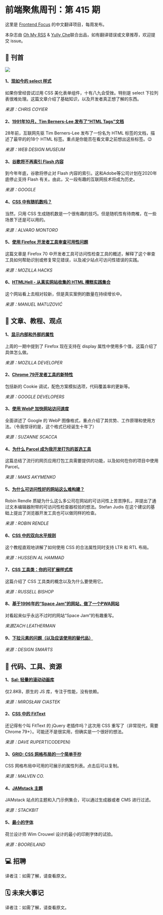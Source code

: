 # 前端聚焦周刊：第 415 期

这里是 [Frontend Focus](https://frontendfoc.us/link/79168/web) 的中文翻译项目，每周发布。

本杂志由 [Oh My RSS](https://ohmyrss.com/) & [Yully Che](https://github.com/chechebecomestrong)联合出品，如有翻译错误或文章推荐，欢迎提交 issue。

## 🚀 刊首

![](https://res.cloudinary.com/cpress/image/upload/w_1280,e_sharpen:60/v1572439195/hj8h0bmcxuciuro8r3mg.jpg)

#### 1、[现如今的 select 样式](https://css-tricks.com/the-current-state-of-styling-selects-in-2019/)

如果你曾经尝试过用 CSS 美化表单组件，十有八九会受挫。特别是 select 下拉列表很难处理。这篇文章介绍了基础知识，以及开发者真正想了解的东西。

*来源：CHRIS COYIER*

#### 2、[1991年10月，Tim Berners-Lee 发布了“HTML Tags”文档](https://www.webdesignmuseum.org/web-design-history/tim-berners-lee-published-a-document-called-html-tags-1991)

28年前，互联网先驱 Tim Berners-Lee 发布了一份名为 HTML 标签的文档，描述了最早的的18个 HTML 标签。重点是你能否在看文章之前想出这些标签。😉

*来源：WEB DESIGN MUSEUM*

#### 3、[谷歌将不再索引 Flash 内容](https://webmasters.googleblog.com/2019/10/goodbye-flash.html)

到今年年底，谷歌将停止对 Flash 内容的索引。这和Adobe等公司计划在2020年底停止支持 Flash 有关。由此，又一段有趣的互联网技术将成为历史。

*来源：GOOGLE*

#### 4、[CSS 中有随机数吗？](https://css-tricks.com/are-there-random-numbers-in-css/)

当然，只用 CSS 生成随机数是一个很有趣的技巧。但是随机性有待商榷，在一些场景下还是可以用的。

*来源：ALVARO MONTORO*

#### 5、[使用 Firefox 开发者工具审查可用性问题](https://hacks.mozilla.org/2019/10/auditing-for-accessibility-problems-with-firefox-developer-tools/)

这篇文章是 Firefox 70 中开发者工具可访问性检查工具的概述，解释了这个审查工具如何帮助识别或修复常见错误，以及减少站点可访问性错误的实践。

*来源：MOZILLA HACKS*

#### 6、[HTMLHell - 从真实网站收集的 HTML 槽糕实践集合](https://www.htmhell.dev/)

这个网站看上去相对较新，但是真实案例的数量在持续增长中。

*来源：MANUEL MATUZOVIĆ*

## 📙 文章、教程、观点

#### 1、[显示内部和外部的属性](https://www.youtube.com/watch?v=4Clyc38U-MA&feature=youtu.be)

上周的一期中提到了 Firefox 现在支持在 display 属性中使用多个值，这篇介绍了具体怎么做。

*来源：MOZILLA DEVELOPER*

#### 2、[Chrome 79开发者工具的新特性](https://developers.google.com/web/updates/2019/10/devtools)

包括新的 Cookie 调试，配色方案模拟选项，代码覆盖率的更新等。

*来源：GOOGLE DEVELOPERS*

#### 3、[使用 WebP 加快网站访问速度](https://www.smashingmagazine.com/2019/10/speed-up-your-website-webp/)

全面讲述了 Google 的 WebP 图像格式，重点介绍了其优势、工作原理和使用方法。（令我惊讶的是，这个格式已经诞生十年了）

*来源：SUZANNE SCACCA*

#### 4、[为什么 Parcel 成为我开发打包的首选工具](https://css-tricks.com/why-parcel-has-become-my-go-to-bundler-for-development/)

这篇总结了流行的网页应用打包工具需要提供的功能，以及如何在你的项目中使用 Parcel。

*来源：MAKS AKYMENKO*

#### 5、[为什么可访问性好的网站这么难构建？](https://css-tricks.com/why-are-accessible-websites-so-hard-to-build/)

Robin Rendle 质疑为什么这么多公司在网站的可访问性上苦苦挣扎，并提出了通过文本编辑器附带的可访问性检查器校验的想法。Stefan Judis 在这个建议的基础上提出了浏览器开发工具也可以做同样的检查。

*来源：ROBIN RENDLE*

#### 6、[CSS 中的双向水平规则](https://dev.to/hus_hmd/bidirectional-horizontal-rules-in-css-56f4)

这个教程直观地讲解了如何使用 CSS 的合法属性同时支持 LTR 和 RTL 布局。

*来源：HUSSEIN AL HAMMAD*

#### 7、[CSS 工具类：你的可扩展样式库](https://blog.logrocket.com/css-utility-classes-library-extendable-styles/)

这篇介绍了 CSS 工具类的概念以及为什么要使用它。

*来源：RUSSELL BISHOP*

#### 8、[基于1996年的“Space Jam”的网站，做了一个PWA网站](https://www.zachleat.com/web/space-jam/)

对看起来似乎永远不过时的网站“Space Jam”的有趣重写。

*来源ZACH LEATHERMAN*

#### 9、[下拉元素的问题（以及应该使用的替代品）](https://designsmarts.co/the-problem-with-dropdowns/)

*来源：DESIGN SMARTS*

## 🔧 代码、工具、资源

#### 1、[Sal: 轻量的滚动动画库](https://mciastek.github.io/sal/)

仅2.8KB，原生的 JS 库，专注于性能，没有依赖。

*来源：MIROSŁAW CIASTEK*

#### 2、[CSS 中的 FitText](https://codepen.io/davatron5000/full/ZEEepRp)

还记得有个叫 FitText 的 jQuery 老插件吗？这次用 CSS 重写了（非常现代，需要 Chrome 79+）。可能还不是很实用，但确实是一个很好的想法。

*来源：DAVE RUPERT*(CODEPEN)

#### 3、[GRID: CSS 网格布局的一个简单手抄](http://grid.malven.co/)

CSS 网格布局中可用的可展示的属性列表。点击后可以复制。

*来源：MALVEN CO.*

#### 4、[JAMstack 主题](https://jamstackthemes.dev/)

JAMstack 站点的主题和入门示例集合，可以通过生成器或者 CMS 进行过滤。

*来源：STACKBIT*

#### 5、[最小的字体](https://raffinaderij.booreiland.amsterdam/minimalwim/)

荷兰设计师 Wim Crouwel 设计的最小的印刷字体的试验。

*来源：BOOREILAND*

## 💻 招聘

译者注：如需了解，请查看原文。

## 🗓 未来大事记

译者注：如需了解，请查看原文。

